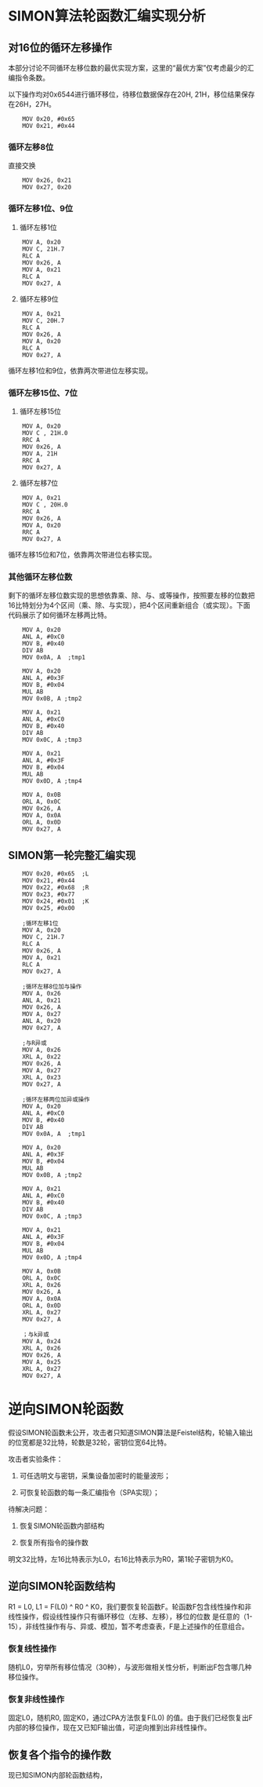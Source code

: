 # SIMON算法轮函数汇编实现分析

## 对16位的循环左移操作

本部分讨论不同循环左移位数的最优实现方案，这里的“最优方案”仅考虑最少的汇编指令条数。 

以下操作均对0x6544进行循环移位，待移位数据保存在20H, 21H，移位结果保存在26H，27H。
```
    MOV 0x20, #0x65
    MOV 0x21, #0x44
```

### 循环左移8位

直接交换
```
    MOV 0x26, 0x21
    MOV 0x27, 0x20
```

### 循环左移1位、9位

1. 循环左移1位
```
    MOV A, 0x20
    MOV C, 21H.7
    RLC A
    MOV 0x26, A
    MOV A, 0x21
    RLC A
    MOV 0x27, A
```

2. 循环左移9位
```
    MOV A, 0x21
    MOV C, 20H.7
    RLC A
    MOV 0x26, A
    MOV A, 0x20
    RLC A
    MOV 0x27, A
```
循环左移1位和9位，依靠两次带进位左移实现。

### 循环左移15位、7位

1. 循环左移15位
```
    MOV A, 0x20 
    MOV C , 21H.0
    RRC A
    MOV 0x26, A
    MOV A, 21H
    RRC A
    MOV 0x27, A
```

2. 循环左移7位
```
    MOV A, 0x21 
    MOV C , 20H.0
    RRC A
    MOV 0x26, A
    MOV A, 0x20
    RRC A
    MOV 0x27, A
```
循环左移15位和7位，依靠两次带进位右移实现。

### 其他循环左移位数 

剩下的循环左移位数实现的思想依靠乘、除、与、或等操作，按照要左移的位数把16比特划分为4个区间（乘、除、与实现），把4个区间重新组合（或实现）。下面代码展示了如何循环左移两比特。
```
    MOV A, 0x20
    ANL A, #0xC0
    MOV B, #0x40
    DIV AB
    MOV 0x0A, A  ;tmp1

    MOV A, 0x20
    ANL A, #0x3F
    MOV B, #0x04
    MUL AB
    MOV 0x0B, A ;tmp2

    MOV A, 0x21
    ANL A, #0xC0
    MOV B, #0x40
    DIV AB
    MOV 0x0C, A ;tmp3

    MOV A, 0x21
    ANL A, #0x3F
    MOV B, #0x04
    MUL AB
    MOV 0x0D, A ;tmp4

    MOV A, 0x0B
    ORL A, 0x0C
    MOV 0x26, A
    MOV A, 0x0A
    ORL A, 0x0D
    MOV 0x27, A
```

## SIMON第一轮完整汇编实现 

```
    MOV 0x20, #0x65  ;L
    MOV 0x21, #0x44
    MOV 0x22, #0x68  ;R
    MOV 0x23, #0x77 
    MOV 0x24, #0x01  ;K
    MOV 0x25, #0x00

    ;循环左移1位 
    MOV A, 0x20
    MOV C, 21H.7
    RLC A
    MOV 0x26, A
    MOV A, 0x21
    RLC A
    MOV 0x27, A

    ;循环左移8位加与操作
    MOV A, 0x26
    ANL A, 0x21
    MOV 0x26, A
    MOV A, 0x27
    ANL A, 0x20
    MOV 0x27, A

    ;与R异或
    MOV A, 0x26
    XRL A, 0x22
    MOV 0x26, A
    MOV A, 0x27
    XRL A, 0x23
    MOV 0x27, A

    ;循环左移两位加异或操作
    MOV A, 0x20
    ANL A, #0xC0
    MOV B, #0x40
    DIV AB
    MOV 0x0A, A  ;tmp1

    MOV A, 0x20
    ANL A, #0x3F
    MOV B, #0x04
    MUL AB
    MOV 0x0B, A ;tmp2

    MOV A, 0x21
    ANL A, #0xC0
    MOV B, #0x40
    DIV AB
    MOV 0x0C, A ;tmp3

    MOV A, 0x21
    ANL A, #0x3F
    MOV B, #0x04
    MUL AB
    MOV 0x0D, A ;tmp4

    MOV A, 0x0B
    ORL A, 0x0C
    XRL A, 0x26
    MOV 0x26, A
    MOV A, 0x0A
    ORL A, 0x0D
    XRL A, 0x27
    MOV 0x27, A

    ；与k异或
    MOV A, 0x24
    XRL A, 0x26
    MOV 0x26, A
    MOV A, 0x25
    XRL A, 0x27
    MOV 0x27, A

```

# 逆向SIMON轮函数

假设SIMON轮函数未公开，攻击者只知道SIMON算法是Feistel结构，轮输入输出的位宽都是32比特，轮数是32轮，密钥位宽64比特。

攻击者实验条件：

1. 可任选明文与密钥，采集设备加密时的能量波形；

2. 可恢复轮函数的每一条汇编指令（SPA实现）；

待解决问题：

1. 恢复SIMON轮函数内部结构

2. 恢复所有指令的操作数

明文32比特，左16比特表示为L0，右16比特表示为R0，第1轮子密钥为K0。 

## 逆向SIMON轮函数结构

R1 = L0, L1 = F(L0) ^ R0 ^ K0，我们要恢复轮函数F。轮函数F包含线性操作和非线性操作，假设线性操作只有循环移位（左移、左移），移位的位数
是任意的（1-15），非线性操作有与、异或、模加，暂不考虑查表，F是上述操作的任意组合。

### 恢复线性操作 

随机L0，穷举所有移位情况（30种），与波形做相关性分析，判断出F包含哪几种移位操作。

### 恢复非线性操作 

固定L0，随机R0, 固定K0，通过CPA方法恢复F(L0) 的值。由于我们已经恢复出F内部的移位操作，现在又已知F输出值，可逆向推到出非线性操作。

## 恢复各个指令的操作数

现已知SIMON内部轮函数结构，


